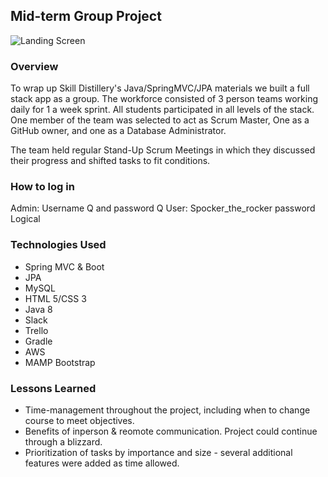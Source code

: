 ## Mid-term Group Project
![Landing Screen](https://i.imgur.com/jIyjmKZ.png)

### Overview
To wrap up Skill Distillery's Java/SpringMVC/JPA materials we built a full stack app as a group. The workforce consisted of 3 person teams working daily for 1 a week sprint. All students participated in all levels of the stack. 
One member of the team was selected to act as Scrum Master, One as a GitHub owner, and one as a Database Administrator.

The team held regular Stand-Up Scrum Meetings in which they discussed their progress and shifted tasks to fit conditions.

### How to log in
Admin: Username Q and password Q
User: Spocker_the_rocker password Logical

### Technologies Used

* Spring MVC & Boot
* JPA
* MySQL
* HTML 5/CSS 3
* Java 8 
* Slack
* Trello
* Gradle
* AWS
* MAMP
Bootstrap

### Lessons Learned
* Time-management throughout the project, including when to change course to meet objectives.
* Benefits of inperson & reomote communication. Project could continue through a blizzard.
* Prioritization of tasks by importance and size - several additional features were added as time allowed. 

